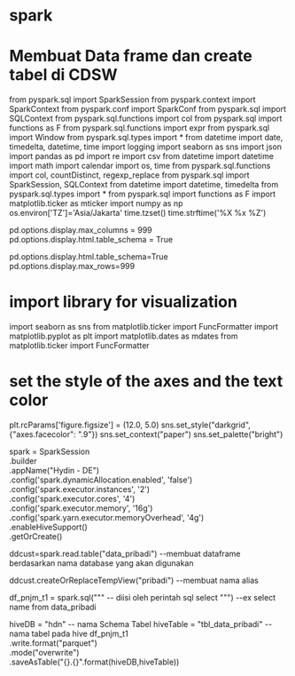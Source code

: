 # spark
# Membuat Data frame dan create tabel di CDSW
from pyspark.sql import SparkSession
from pyspark.context import SparkContext
from pyspark.conf import SparkConf
from pyspark.sql import SQLContext
from pyspark.sql.functions import col
from pyspark.sql import functions as F
from pyspark.sql.functions import expr
from pyspark.sql import Window
from pyspark.sql.types import *
from datetime import date, timedelta, datetime, time
import logging
import seaborn as sns
import json
import pandas as pd
import re
import csv
from datetime import datetime
import math
import calendar
import os, time
from pyspark.sql.functions import col, countDistinct, regexp_replace
from pyspark.sql import SparkSession, SQLContext
from datetime import datetime, timedelta
from pyspark.sql.types import *
from pyspark.sql import functions as F
import matplotlib.ticker as mticker
import numpy as np
os.environ['TZ']='Asia/Jakarta'
time.tzset()
time.strftime('%X %x %Z')

pd.options.display.max_columns = 999
pd.options.display.html.table_schema = True

pd.options.display.html.table_schema=True
pd.options.display.max_rows=999

# import library for visualization
import seaborn as sns
from matplotlib.ticker import FuncFormatter
import matplotlib.pyplot as plt
import matplotlib.dates as mdates
from matplotlib.ticker import FuncFormatter

# set the style of the axes and the text color
plt.rcParams['figure.figsize'] = (12.0, 5.0)
sns.set_style("darkgrid", {"axes.facecolor": ".9"})
sns.set_context("paper")
sns.set_palette("bright")

spark = SparkSession \
    .builder \
    .appName("Hydin - DE") \
    .config('spark.dynamicAllocation.enabled', 'false') \
    .config('spark.executor.instances', '2') \
    .config('spark.executor.cores', '4') \
    .config('spark.executor.memory', '16g') \
    .config('spark.yarn.executor.memoryOverhead', '4g') \
    .enableHiveSupport() \
    .getOrCreate()

ddcust=spark.read.table("data_pribadi")
--membuat dataframe berdasarkan nama database yang akan digunakan

ddcust.createOrReplaceTempView("pribadi")
--membuat nama alias

df_pnjm_t1 = spark.sql("""
-- diisi oleh perintah sql select
""")
--ex select name from data_pribadi

hiveDB = "hdn"
-- nama Schema Tabel
hiveTable = "tbl_data_pribadi"
-- nama tabel pada hive
df_pnjm_t1\
    .write.format("parquet")\
    .mode("overwrite")\
    .saveAsTable("{}.{}".format(hiveDB,hiveTable))
